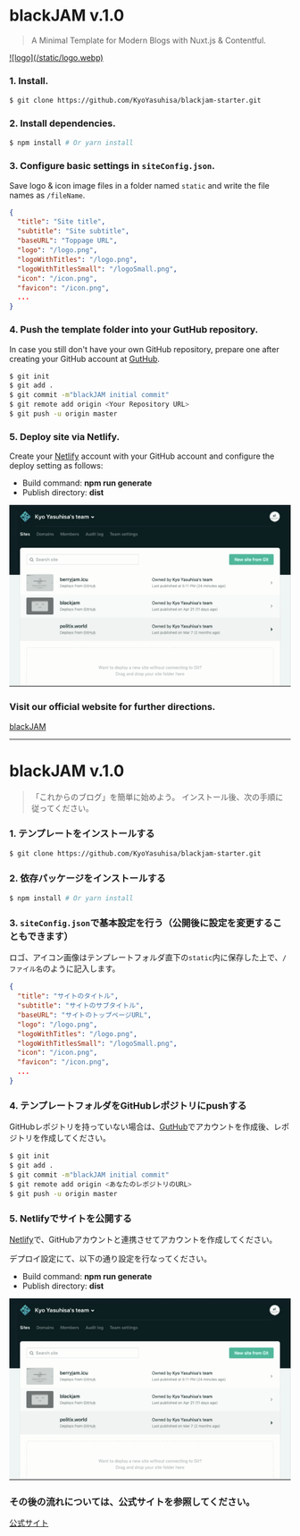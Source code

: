 # blackJAM v.1.0

> A Minimal Template for Modern Blogs with Nuxt.js & Contentful.

<a href="https://berryjam.icu/">
![logo](/static/logo.webp)
</a>


### 1. Install.

```bash
$ git clone https://github.com/KyoYasuhisa/blackjam-starter.git
```



### 2. Install dependencies.

``` bash
$ npm install # Or yarn install
```



### 3. Configure basic settings in `siteConfig.json`.

Save logo & icon image files in a folder named `static` and write the file names as `/fileName`.
```json
{
  "title": "Site title", 
  "subtitle": "Site subtitle",
  "baseURL": "Toppage URL",
  "logo": "/logo.png",
  "logoWithTitles": "/logo.png",
  "logoWithTitlesSmall": "/logoSmall.png",
  "icon": "/icon.png",
  "favicon": "/icon.png",
  ...
}
```



### 4. Push the template folder into your GutHub repository.

In case you still don't have your own GitHub repository, prepare one after creating your GitHub account at [GutHub](https://github.com/).
```bash
$ git init
$ git add .
$ git commit -m"blackJAM initial commit"
$ git remote add origin <Your Repository URL>
$ git push -u origin master
```



### 5. Deploy site via Netlify.

Create your [Netlify](https://www.netlify.com/) account with your GitHub account and configure the deploy setting as follows: 
- Build command: **npm run generate**
- Publish directory: **dist**

![netlify-deploy-setting](/static/netlify-deploy-setting.gif)



### Visit our official website for further directions.

[blackJAM](https://berryjam.icu/)



---



# blackJAM v.1.0

> 「これからのブログ」を簡単に始めよう。
> インストール後、次の手順に従ってください。



### 1. テンプレートをインストールする
```bash
$ git clone https://github.com/KyoYasuhisa/blackjam-starter.git
```



### 2. 依存パッケージをインストールする
``` bash
$ npm install # Or yarn install
```



### 3. `siteConfig.json`で基本設定を行う（公開後に設定を変更することもできます）

ロゴ、アイコン画像はテンプレートフォルダ直下の`static`内に保存した上で、`/ファイル名`のように記入します。
```json
{
  "title": "サイトのタイトル", 
  "subtitle": "サイトのサブタイトル",
  "baseURL": "サイトのトップページURL",
  "logo": "/logo.png",
  "logoWithTitles": "/logo.png",
  "logoWithTitlesSmall": "/logoSmall.png",
  "icon": "/icon.png",
  "favicon": "/icon.png",
  ...
}
```



### 4. テンプレートフォルダをGitHubレポジトリにpushする

GitHubレポジトリを持っていない場合は、[GutHub](https://github.com/)でアカウントを作成後、レポジトリを作成してください。
```bash
$ git init
$ git add .
$ git commit -m"blackJAM initial commit"
$ git remote add origin <あなたのレポジトリのURL>
$ git push -u origin master
```



### 5. Netlifyでサイトを公開する

[Netlify](https://www.netlify.com/)で、GitHubアカウントと連携させてアカウントを作成してください。

デプロイ設定にて、以下の通り設定を行なってください。
- Build command: **npm run generate**
- Publish directory: **dist**

![netlify-deploy-setting](/static/netlify-deploy-setting.gif)



### その後の流れについては、公式サイトを参照してください。

[公式サイト](https://berryjam.icu/)